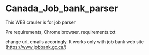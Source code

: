 # Canada_Job_bank_parser
This WEB crauler is for job parser


Pre requirements, Chrome browser.
requirements.txt

change url, emails accoringly.
It works only with job bank web site (https://www.jobbank.gc.ca/)
